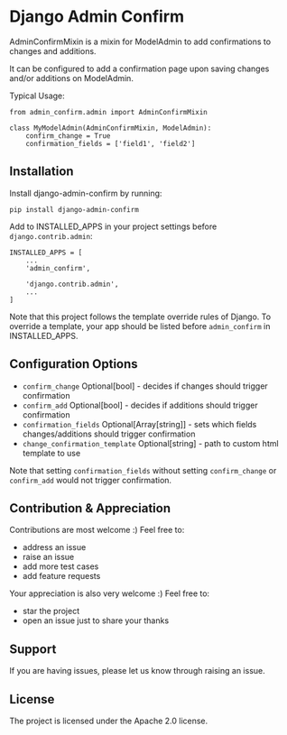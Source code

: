 Django Admin Confirm
========

AdminConfirmMixin is a mixin for ModelAdmin to add confirmations to changes and additions.

It can be configured to add a confirmation page upon saving changes and/or additions on ModelAdmin.

Typical Usage:
    
    from admin_confirm.admin import AdminConfirmMixin
    
    class MyModelAdmin(AdminConfirmMixin, ModelAdmin):
        confirm_change = True
        confirmation_fields = ['field1', 'field2']
       

Installation
------------

Install django-admin-confirm by running:

    pip install django-admin-confirm
    
Add to INSTALLED_APPS in your project settings before `django.contrib.admin`:
    
    INSTALLED_APPS = [
        ...
        'admin_confirm',

        'django.contrib.admin',
        ...
    ]
    
Note that this project follows the template override rules of Django.
To override a template, your app should be listed before `admin_confirm` in INSTALLED_APPS.

        
Configuration Options
--------
- `confirm_change` Optional[bool] - decides if changes should trigger confirmation
- `confirm_add` Optional[bool] - decides if additions should trigger confirmation
- `confirmation_fields` Optional[Array[string]] - sets which fields changes/additions should trigger confirmation
- `change_confirmation_template` Optional[string] - path to custom html template to use

Note that setting `confirmation_fields` without setting `confirm_change` or `confirm_add` would not trigger confirmation.

Contribution & Appreciation
----------

Contributions are most welcome :) Feel free to:
- address an issue
- raise an issue
- add more test cases
- add feature requests

Your appreciation is also very welcome :) Feel free to:
- star the project
- open an issue just to share your thanks

Support
-------

If you are having issues, please let us know through raising an issue.

License
-------

The project is licensed under the Apache 2.0 license.